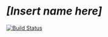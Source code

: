 # _[Insert name here]_

[![Build Status](https://travis-ci.com/presque-fini/presque-game.svg?branch=master)](https://travis-ci.com/presque-fini/presque-game)
